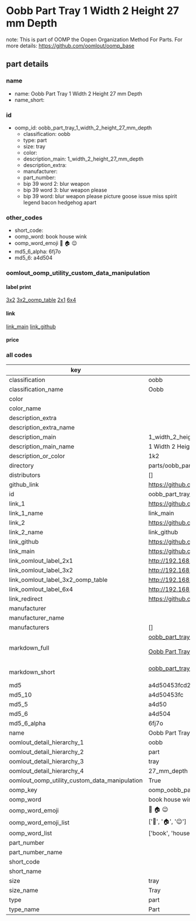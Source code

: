 # Oobb Part Tray 1 Width 2 Height 27 mm Depth  

note: This is part of OOMP the Oopen Organization Method For Parts. For more details: https://github.com/oomlout/oomp_base

##  part details
  







### name
* name: Oobb Part Tray 1 Width 2 Height 27 mm Depth
* name_short: 
### id
* oomp_id: oobb_part_tray_1_width_2_height_27_mm_depth
  * classification: oobb
  * type: part
  * size: tray
  * color: 
  * description_main: 1_width_2_height_27_mm_depth
  * description_extra: 
  * manufacturer: 
  * part_number: 
  * bip 39 word 2: blur weapon
  * bip 39 word 3: blur weapon please
  * bip 39 word: blur weapon please picture goose issue miss spirit legend bacon hedgehog apart

### other_codes
* short_code: 
* oomp_word: book house wink
* oomp_word_emoji :book: :house: :wink:
* md5_6_alpha: 6fj7o
* md5_6: a4d504






### oomlout_oomp_utility_custom_data_manipulation
#### label print
[3x2](http://192.168.1.245:1112/?label=oomp%206fj7o)
[3x2_oomp_table](http://192.168.1.108:1112/?label=oomp%206fj7o)
[2x1](http://192.168.1.242:1112/?label=oomp%206fj7o)
[6x4](http://192.168.1.55:1112/?label=oomp%206fj7o)    

#### link

[link_main](https://github.com/oomlout/oomlout_oomp_version_1_messy/tree/main/parts/oobb_part_tray_1_width_2_height_27_mm_depth) [link_github](https://github.com/oomlout/oomlout_oomp_version_1_messy/tree/main/parts/oobb_part_tray_1_width_2_height_27_mm_depth)                             

#### price







### all codes 
| key | value |  
| --- | --- |  
| classification | oobb |  
| classification_name | Oobb |  
| color |  |  
| color_name |  |  
| description_extra |  |  
| description_extra_name |  |  
| description_main | 1_width_2_height_27_mm_depth |  
| description_main_name | 1 Width 2 Height 27 mm Depth |  
| description_or_color | 1k2 |  
| directory | parts/oobb_part_tray_1_width_2_height_27_mm_depth |  
| distributors | [] |  
| github_link | https://github.com/oomlout/oomlout_oomp_part_src/tree/main/parts/oobb_part_tray_1_width_2_height_27_mm_depth |  
| id | oobb_part_tray_1_width_2_height_27_mm_depth |  
| link_1 | https://github.com/oomlout/oomlout_oomp_version_1_messy/tree/main/parts/oobb_part_tray_1_width_2_height_27_mm_depth |  
| link_1_name | link_main |  
| link_2 | https://github.com/oomlout/oomlout_oomp_version_1_messy/tree/main/parts/oobb_part_tray_1_width_2_height_27_mm_depth |  
| link_2_name | link_github |  
| link_github | https://github.com/oomlout/oomlout_oomp_version_1_messy/tree/main/parts/oobb_part_tray_1_width_2_height_27_mm_depth |  
| link_main | https://github.com/oomlout/oomlout_oomp_version_1_messy/tree/main/parts/oobb_part_tray_1_width_2_height_27_mm_depth |  
| link_oomlout_label_2x1 | http://192.168.1.242:1112/?label=oomp%206fj7o |  
| link_oomlout_label_3x2 | http://192.168.1.245:1112/?label=oomp%206fj7o |  
| link_oomlout_label_3x2_oomp_table | http://192.168.1.108:1112/?label=oomp%206fj7o |  
| link_oomlout_label_6x4 | http://192.168.1.55:1112/?label=oomp%206fj7o |  
| link_redirect | https://github.com/oomlout/oomlout_oomp_version_1_messy/tree/main/parts/oobb_part_tray_1_width_2_height_27_mm_depth |  
| manufacturer |  |  
| manufacturer_name |  |  
| manufacturers | [] |  
| markdown_full | [oobb_part_tray_1_width_2_height_27_mm_depth](none)<br>[](none)<br>[Oobb Part Tray 1 Width 2 Height 27 Mm Depth](none)<br><br> |  
| markdown_short | [oobb_part_tray_1_width_2_height_27_mm_depth](none)<br><br> |  
| md5 | a4d50453fcd211b9dab24a454cfe10c3 |  
| md5_10 | a4d50453fc |  
| md5_5 | a4d50 |  
| md5_6 | a4d504 |  
| md5_6_alpha | 6fj7o |  
| name | Oobb Part Tray 1 Width 2 Height 27 mm Depth |  
| oomlout_detail_hierarchy_1 | oobb |  
| oomlout_detail_hierarchy_2 | part |  
| oomlout_detail_hierarchy_3 | tray |  
| oomlout_detail_hierarchy_4 | 27_mm_depth |  
| oomlout_oomp_utility_custom_data_manipulation | True |  
| oomp_key | oomp_oobb_part_tray_1_width_2_height_27_mm_depth |  
| oomp_word | book house wink |  
| oomp_word_emoji | :book: :house: :wink: |  
| oomp_word_emoji_list | [':book:', ':house:', ':wink:'] |  
| oomp_word_list | ['book', 'house', 'wink'] |  
| part_number |  |  
| part_number_name |  |  
| short_code |  |  
| short_name |  |  
| size | tray |  
| size_name | Tray |  
| type | part |  
| type_name | Part |  
